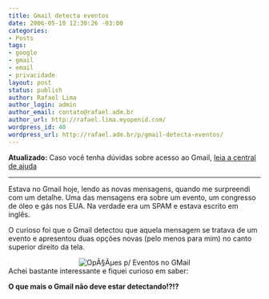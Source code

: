 ```yaml
---
title: Gmail detecta eventos
date: 2006-05-10 12:30:26 -03:00
categories:
- Posts
tags:
- google
- gmail
- email
- privacidade
layout: post
status: publish
author: Rafael Lima
author_login: admin
author_email: contato@rafael.adm.br
author_url: http://rafael.lima.myopenid.com/
wordpress_id: 40
wordpress_url: http://rafael.adm.br/p/gmail-detecta-eventos/
---
```


<strong>Atualizado:</strong> Caso voc&ecirc; tenha d&uacute;vidas sobre acesso ao Gmail, <a href="https://mail.google.com/support/bin/topic.py?topic=1536">leia a central de ajuda</a>

***

Estava no Gmail hoje, lendo as novas mensagens, quando me surpreendi com um detalhe. Uma das mensagens era sobre um evento, um congresso de &oacute;leo e g&aacute;s nos EUA. Na verdade era um SPAM e estava escrito em ingl&ecirc;s.

O curioso foi que o Gmail detectou que aquela mensagem se tratava de um evento e apresentou duas op&ccedil;&otilde;es novas (pelo menos para mim) no canto superior direito da tela.
<div style="text-align: center"><img id="image39" alt="Op&Atilde;&sect;&Atilde;&micro;es p/ Eventos no GMail" src="http://rafael.adm.br/wp-content/uploads/2006/05/google-event.png" /></div>
Achei bastante interessante e fiquei curioso em saber:

<strong>O que mais o Gmail n&atilde;o deve estar detectando!?!?</strong>
